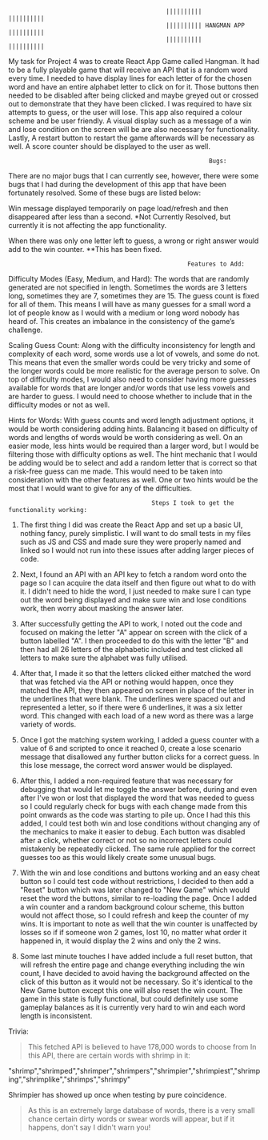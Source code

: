                                                 ||||||||||             ||||||||||
                                                |||||||||| HANGMAN APP ||||||||||
                                                ||||||||||             ||||||||||

My task for Project 4 was to create React App Game called Hangman. It had to be a fully playable game that will receive an API that is a random word every time. I needed to have display lines for each letter of for the chosen word and have an entire alphabet letter to click on for it. Those buttons then needed to be disabled after being clicked and maybe greyed out or crossed out to demonstrate that they have been clicked. I was required to have six attempts to guess, or the user will lose. This app also required a colour scheme and be user friendly. A visual display such as a message of a win and lose condition on the screen will be are also necessary for functionality. Lastly, A restart button to restart the game afterwards will be necessary as well. A score counter should be displayed to the user as well.

                                                            Bugs:
There are no major bugs that I can currently see, however, there were some bugs that I had during the development of this app that have been fortunately resolved. Some of these bugs are listed below:

Win message displayed temporarily on page load/refresh and then disappeared after less than a second.
*Not Currently Resolved, but currently it is not affecting the app functionality.

When there was only one letter left to guess, a wrong or right answer would add to the win counter. 
**This has been fixed.


                                                      Features to Add:

Difficulty Modes (Easy, Medium, and Hard):
The words that are randomly generated are not specified in length. Sometimes the words are 3 letters long, sometimes they are 7, sometimes they are 15. The guess count is fixed for all of them. This means I will have as many guesses for a small word a lot of people know as I would with a medium or long word nobody has heard of. This creates an imbalance in the consistency of the game’s challenge.

Scaling Guess Count: 
Along with the difficulty inconsistency for length and complexity of each word, some words use a lot of vowels, and some do not. This means that even the smaller words could be very tricky and some of the longer words could be more realistic for the average person to solve. On top of difficulty modes, I would also need to consider having more guesses available for words that are longer and/or words that use less vowels and are harder to guess. I would need to choose whether to include that in the difficulty modes or not as well.

Hints for Words:
With guess counts and word length adjustment options, it would be worth considering adding hints. Balancing it based on difficulty of words and lengths of words would be worth considering as well. On an easier mode, less hints would be required than a larger word, but I would be filtering those with difficulty options as well. 
The hint mechanic that I would be adding would be to select and add a random letter that is correct so that a risk-free guess can me made. This would need to be taken into consideration with the other features as well. One or two hints would be the most that I would want to give for any of the difficulties.


                                            Steps I took to get the functionality working:

1.	The first thing I did was create the React App and set up a basic UI, nothing fancy, purely simplistic. I will want to do small tests in my files such as JS and CSS and made sure they were properly named and linked so I would not run into these issues after adding larger pieces of code.

2.	Next, I found an API with an API key to fetch a random word onto the page so I can acquire the data itself and then figure out what to do with it. I didn't need to hide the word, I just needed to make sure I can type out the word being displayed and make sure win and lose conditions work, then worry about masking the answer later.

3. After successfully getting the API to work, I noted out the code and focused on making the letter "A" appear on screen with the click of a button labelled "A". I then proceeded to do this with the letter "B" and then had all 26 letters of the alphabetic included and test clicked all letters to make sure the alphabet was fully utilised.

4. After that, I made it so that the letters clicked either matched the word that was fetched via the API or nothing would happen, once they matched the API, they then appeared on screen in place of the letter in the underlines that were blank. The underlines were spaced out and represented a letter, so if there were 6 underlines, it was a six letter word. This changed with each load of a new word as there was a large variety of words.

5. Once I got the matching system working, I added a guess counter with a value of 6 and scripted to once it reached 0, create a lose scenario message that disallowed any further button clicks for a correct guess. In this lose message, the correct word answer would be displayed.

6. After this, I added a non-required feature that was necessary for debugging that would let me toggle the answer before, during and even after I've won or lost that displayed the word that was needed to guess so I could regularly check for bugs with each change made from this point onwards as the code was starting to pile up. Once I had this this added, I could test both win and lose conditions without changing any of the mechanics to make it easier to debug. Each button was disabled after a click, whether correct or not so no incorrect letters could mistakenly be repeatedly clicked. The same rule applied for the correct guesses too as this would likely create some unusual bugs. 

7. With the win and lose conditions and buttons working and an easy cheat button so I could test code without restrictions, I decided to then add a "Reset" button which was later changed to "New Game" which would reset the word the buttons, similar to re-loading the page. Once I added a win counter and a random background colour scheme, this button would not affect those, so I could refresh and keep the counter of my wins. It is important to note as well that the win counter is unaffected by losses so if if someone won 2 games, lost 10, no matter what order it happened in, it would display the 2 wins and only the 2 wins.

8. Some last minute touches I have added include a full reset button, that will refresh the entire page and change everything including the win count, I have decided to avoid having the background affected on the click of this button as it would not be necessary. So it's identical to the New Game button except this one will also reset the win count. The game in this state is fully functional, but could definitely use some gameplay balances as it is currently very hard to win and each word length is inconsistent. 

Trivia:

> This fetched API is believed to have 178,000 words to choose from
In this API, there are certain words with shrimp in it:

"shrimp","shrimped","shrimper","shrimpers","shrimpier","shrimpiest","shrimping","shrimplike","shrimps","shrimpy"

Shrimpier has showed up once when testing by pure coincidence.

> As this is an extremely large database of words, there is a very small chance certain dirty words or swear words will appear, but if it happens, don't say I didn't warn you!


